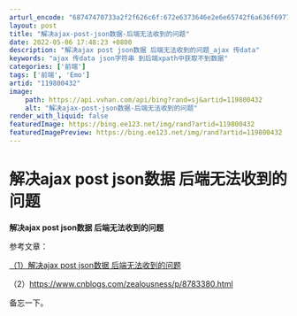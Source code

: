 ```yaml
---
arturl_encode: "68747470733a2f2f626c6f:672e6373646e2e6e65742f6a636f6977656e77666b6f77652f:61727469636c652f64657461696c732f313139383030343332"
layout: post
title: "解决ajax-post-json数据-后端无法收到的问题"
date: 2022-05-06 17:48:23 +0800
description: "解决ajax post json数据 后端无法收到的问题_ajax 传data"
keywords: "ajax 传data json字符串 到后端xpath中获取不到数据"
categories: ['前端']
tags: ['前端', 'Emo']
artid: "119800432"
image:
    path: https://api.vvhan.com/api/bing?rand=sj&artid=119800432
    alt: "解决ajax-post-json数据-后端无法收到的问题"
render_with_liquid: false
featuredImage: https://bing.ee123.net/img/rand?artid=119800432
featuredImagePreview: https://bing.ee123.net/img/rand?artid=119800432
---
```


# 解决ajax post json数据 后端无法收到的问题

**解决ajax post json数据 后端无法收到的问题**

参考文章：

[（1）解决ajax post json数据 后端无法收到的问题](https://www.javazxz.com/thread-10926-1-1.html)

（2）https://www.cnblogs.com/zealousness/p/8783380.html

  
备忘一下。
